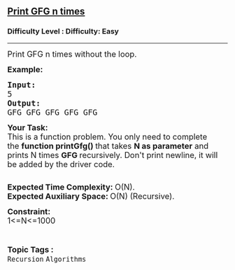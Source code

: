 <h2><a href="https://www.geeksforgeeks.org/problems/print-gfg-n-times/1?page=7&difficulty=Easy&sortBy=submissions">Print GFG n times</a></h2><h3>Difficulty Level : Difficulty: Easy</h3><hr><div class="problems_problem_content__Xm_eO"><p><span style="font-size:18px">Print GFG n times without the loop.</span></p>

<p><strong><span style="font-size:18px">Example:</span></strong></p>

<pre><span style="font-size:18px"><strong>Input:
</strong>5
<strong>Output:</strong></span><span style="font-size:18px"><strong>
</strong>GFG GFG GFG GFG GFG</span></pre>

<p><span style="font-size:18px"><strong>Your Task:</strong><br>
This is a function problem. You only need to complete the&nbsp;<strong>function printGfg()&nbsp;</strong>that takes&nbsp;<strong>N as parameter</strong>&nbsp;and prints N&nbsp;times&nbsp;<strong>GFG&nbsp;</strong>recursively. Don't print newline, it will be added by the driver code.</span></p>

<p><br>
<span style="font-size:18px"><strong>Expected Time Complexity:&nbsp;</strong>O(N).<br>
<strong>Expected Auxiliary Space:&nbsp;</strong>O(N) (Recursive).</span></p>

<p><strong><span style="font-size:18px">Constraint:</span></strong><br>
<span style="font-size:18px">1&lt;=N&lt;=1000</span></p>
</div><br><p><span style=font-size:18px><strong>Topic Tags : </strong><br><code>Recursion</code>&nbsp;<code>Algorithms</code>&nbsp;